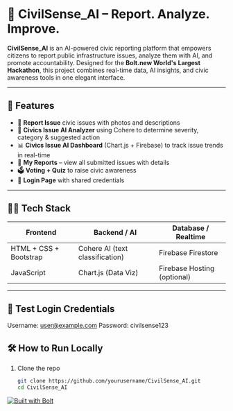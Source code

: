 # 🌆 CivilSense_AI – Report. Analyze. Improve.

**CivilSense_AI** is an AI-powered civic reporting platform that empowers citizens to report public infrastructure issues, analyze them with AI, and promote accountability. Designed for the **Bolt.new World's Largest Hackathon**, this project combines real-time data, AI insights, and civic awareness tools in one elegant interface.

---

## 🚀 Features

- 📸 **Report Issue** civic issues with photos and descriptions
- 🧠 **Civics Issue AI Analyzer** using Cohere to determine severity, category & suggested action
- 📊 **Civics Issue AI Dashboard** (Chart.js + Firebase) to track issue trends in real-time
- 📝 **My Reports** – view all submitted issues with details
- 🗳️ **Voting + Quiz** to raise civic awareness
- 🔐 **Login Page** with shared credentials

---

## 🧑‍💻 Tech Stack

| Frontend      | Backend / AI         | Database / Realtime   |
|---------------|----------------------|------------------------|
| HTML + CSS + Bootstrap | Cohere AI (text classification) | Firebase Firestore |
| JavaScript    | Chart.js (Data Viz)  | Firebase Hosting (optional) |

---

## 🔑 Test Login Credentials

Username: user@example.com
Password: civilsense123

## 🛠️ How to Run Locally

1. Clone the repo  
   ```bash
   git clone https://github.com/yourusername/CivilSense_AI.git
   cd CivilSense_AI
[![Built with Bolt](https://bolt.fun/assets/images/powered-by-bolt.svg)](https://bolt.new)

   
